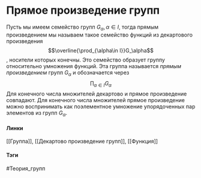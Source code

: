 # Прямое произведение групп
Пусть мы имеем семейство групп $G_\alpha,\alpha\in I$, тогда прямым произведением мы называем такое семейство функций из декартового произведения
$$\overline{\prod_{\alpha\in I}}G_\alpha$$
, носители которых конечны. Это семейство образует группу относительно умножения функций. Эта группа называется *прямым произведением* групп $G_\alpha$ и обозначается через 
$$\prod_{\alpha\in I}G_\alpha$$
Для конечного числа множителей декартово и прямое произведение совпадают.
Для конечного числа множителей прямое произведение можно воспринимать как поэлементное умножение упорядоченных пар элементов из групп $G_\alpha$.
#### Линки
[[Группа]],
[[Декартово произведение групп]],
[[Функция]]
#### Тэги 
 #Теория_групп 